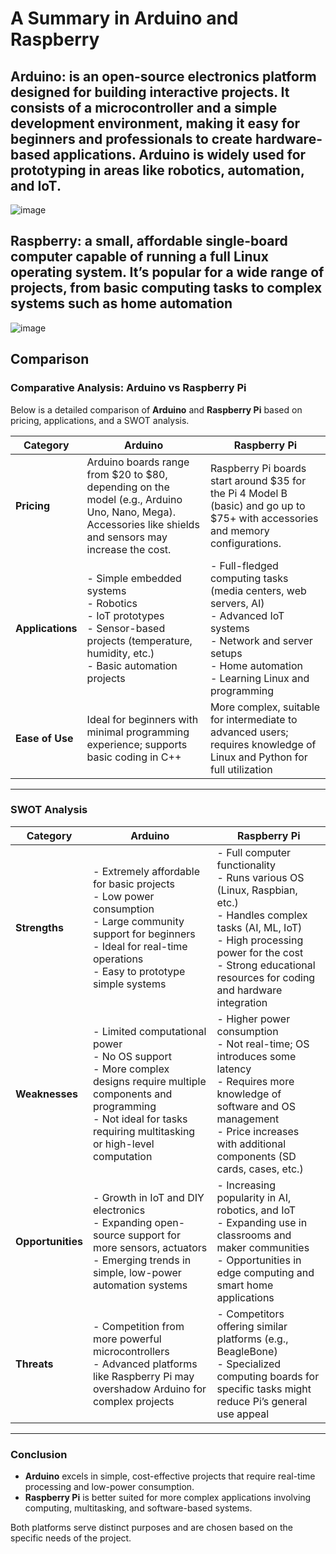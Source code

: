 # A Summary in Arduino and Raspberry 


## Arduino: is an open-source electronics platform designed for building interactive projects. It consists of a microcontroller and a simple development environment, making it easy for beginners and professionals to create hardware-based applications. Arduino is widely used for prototyping in areas like robotics, automation, and IoT.

![image](https://github.com/user-attachments/assets/150b2068-553b-4d07-8672-749b39fadb90)


## Raspberry: a small, affordable single-board computer capable of running a full Linux operating system. It’s popular for a wide range of projects, from basic computing tasks to complex systems such as home automation

![image](https://github.com/user-attachments/assets/373f724d-f5ec-47f5-8ff3-2d1550d7f572)


## Comparison

### Comparative Analysis: Arduino vs Raspberry Pi

Below is a detailed comparison of **Arduino** and **Raspberry Pi** based on pricing, applications, and a SWOT analysis.

| **Category**            | **Arduino**                             | **Raspberry Pi**                        |
|-------------------------|-----------------------------------------|-----------------------------------------|
| **Pricing**              | Arduino boards range from $20 to $80, depending on the model (e.g., Arduino Uno, Nano, Mega). Accessories like shields and sensors may increase the cost.  | Raspberry Pi boards start around $35 for the Pi 4 Model B (basic) and go up to $75+ with accessories and memory configurations. |
| **Applications**         | - Simple embedded systems<br> - Robotics<br> - IoT prototypes<br> - Sensor-based projects (temperature, humidity, etc.)<br> - Basic automation projects | - Full-fledged computing tasks (media centers, web servers, AI)<br> - Advanced IoT systems<br> - Network and server setups<br> - Home automation<br> - Learning Linux and programming |
| **Ease of Use**          | Ideal for beginners with minimal programming experience; supports basic coding in C++ | More complex, suitable for intermediate to advanced users; requires knowledge of Linux and Python for full utilization |

---

### SWOT Analysis

| **Category**  | **Arduino**                                      | **Raspberry Pi**                           |
|---------------|--------------------------------------------------|--------------------------------------------|
| **Strengths** | - Extremely affordable for basic projects<br> - Low power consumption<br> - Large community support for beginners<br> - Ideal for real-time operations<br> - Easy to prototype simple systems | - Full computer functionality<br> - Runs various OS (Linux, Raspbian, etc.)<br> - Handles complex tasks (AI, ML, IoT)<br> - High processing power for the cost<br> - Strong educational resources for coding and hardware integration |
| **Weaknesses**| - Limited computational power<br> - No OS support<br> - More complex designs require multiple components and programming<br> - Not ideal for tasks requiring multitasking or high-level computation | - Higher power consumption<br> - Not real-time; OS introduces some latency<br> - Requires more knowledge of software and OS management<br> - Price increases with additional components (SD cards, cases, etc.) |
| **Opportunities**| - Growth in IoT and DIY electronics<br> - Expanding open-source support for more sensors, actuators<br> - Emerging trends in simple, low-power automation systems | - Increasing popularity in AI, robotics, and IoT<br> - Expanding use in classrooms and maker communities<br> - Opportunities in edge computing and smart home applications |
| **Threats**   | - Competition from more powerful microcontrollers<br> - Advanced platforms like Raspberry Pi may overshadow Arduino for complex projects | - Competitors offering similar platforms (e.g., BeagleBone)<br> - Specialized computing boards for specific tasks might reduce Pi’s general use appeal |

---

### Conclusion
- **Arduino** excels in simple, cost-effective projects that require real-time processing and low-power consumption.
- **Raspberry Pi** is better suited for more complex applications involving computing, multitasking, and software-based systems.

Both platforms serve distinct purposes and are chosen based on the specific needs of the project.

